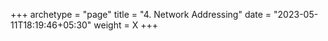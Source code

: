 +++
archetype = "page"
title = "4. Network Addressing"
date = "2023-05-11T18:19:46+05:30"
weight = X
+++

